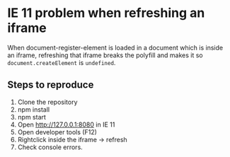 # IE 11 problem when refreshing an iframe
When document-register-element is loaded in a document which is inside an iframe, refreshing that iframe breaks the polyfill and makes it so `document.createElement` is `undefined`.

## Steps to reproduce

1. Clone the repository
2. npm install
3. npm start
4. Open http://127.0.0.1:8080 in IE 11
5. Open developer tools (F12)
6. Rightclick inside the iframe -> refresh
7. Check console errors.
